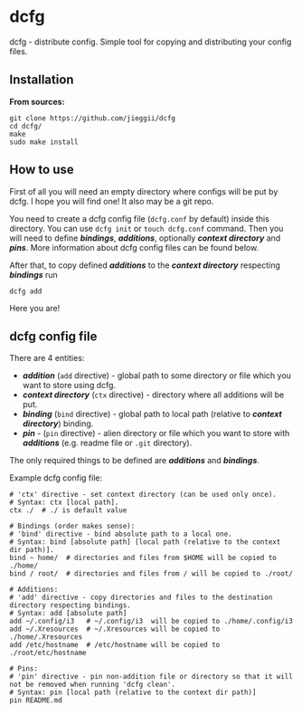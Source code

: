 # dcfg
dcfg - distribute config. 
Simple tool for copying and distributing your config files.

## Installation
**From sources:**
```shell
git clone https://github.com/jieggii/dcfg
cd dcfg/
make
sudo make install
```

## How to use
First of all you will need an empty directory where configs will be put by dcfg.
I hope you will find one! It also may be a git repo.

You need to create a dcfg config file (`dcfg.conf` by default) inside this directory. You can use 
`dcfg init` or `touch dcfg.conf` command. 
Then you will need to define ***bindings***, ***additions***, optionally 
***context directory*** and ***pins***. More information about dcfg config files can be found below.

After that, to copy defined ***additions*** to the ***context directory*** respecting
***bindings*** run

`dcfg add`

Here you are!


## dcfg config file
There are 4 entities:
* ***addition*** (`add` directive) - global path to some directory or file which you want to store using dcfg. 
* ***context directory*** (`ctx` directive) - directory where all additions will be put.
* ***binding*** (`bind` directive) - global path to local path (relative to ***context directory***) binding.
* ***pin*** - (`pin` directive) - alien directory or file which you want to store with ***additions*** (e.g. readme file or `.git` directory).

The only required things to be defined are ***additions*** and ***bindings***.

Example dcfg config file:
```
# 'ctx' directive - set context directory (can be used only once).
# Syntax: ctx [local path].
ctx ./  # ./ is default value

# Bindings (order makes sense):
# 'bind' directive - bind absolute path to a local one.
# Syntax: bind [absolute path] [local path (relative to the context dir path)].
bind ~ home/  # directories and files from $HOME will be copied to ./home/
bind / root/  # directories and files from / will be copied to ./root/

# Additions:
# 'add' directive - copy directories and files to the destination directory respecting bindings.
# Syntax: add [absolute path]
add ~/.config/i3   # ~/.config/i3  will be copied to ./home/.config/i3
add ~/.Xresources  # ~/.Xresources will be copied to ./home/.Xresources
add /etc/hostname  # /etc/hostname will be copied to ./root/etc/hostname

# Pins:
# 'pin' directive - pin non-addition file or directory so that it will not be removed when running 'dcfg clean'.
# Syntax: pin [local path (relative to the context dir path)]
pin README.md
```